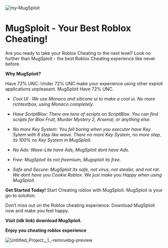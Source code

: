 ![my-MugSploit](https://github.com/Mug-Sploit/MugSploit/assets/175264825/697a2618-9c2c-4610-86a3-2ef694be4f77)

# MugSploit - Your Best Roblox Cheating!
 Are you ready to take your Roblox Cheating to the next level? Look no further than MugSploit - the best Roblox Cheating experience like never before.

**Why MugSploit?**

Have 72% UNC: Under 72% UNC make your experience using other exploit applications unpleasant. MugSploit Have 72% UNC.

+ *Cool UI : We use Monaco and siticone ui to make a cool ui. No more richtextbox, using Monaco completely.*

+ *Have ScriptBlox: There are tons of scripts on ScriptBlox. You can find scripts for Blox Fruit, Murder Mystery 2, Arsenal, or anything else.*

+ *No more Key System: You fell boring when you executor have Key Sytem with 6 step like wave. There no more Key System, no more step, its 100% no Key System in MugSploit.*

+ *No Ads: Wave-Lite have Ads, MugSploit dont have Ads.*

+ *Free: MugSploit its not freemium, Mugsploit its free.*

+ *Safe and Secure: MugSploit Its safe, not virus, not stealer, and not rat. We dont have you Cookie Roblox. We just make you Happy when using MugSploit.*

**Get Started Today!**
Start Cheating roblox with MugSploit. MugSploit is your go-to solution.

Don’t miss out on the Roblox cheating experience. Download MugSploit now and make you feel happy.

**Visit (idk link) download MugSploit.**


**Enjoy you cheating roblox experience**

![Untitled_Project__1_-removebg-preview](https://github.com/Mug-Sploit/MugSploit/assets/175264825/8153be06-8d8d-4df1-9626-895272df2b1c)
